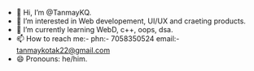 - 👋 Hi, I’m @TanmayKQ.
- 👀 I’m interested in Web developement, UI/UX and craeting products.
- 🌱 I’m currently learning WebD, c++, oops, dsa.
- 📫 How to reach me:- phn:- 7058350524  email:- tanmaykotak22@gmail.com  
- 😄 Pronouns: he/him.



